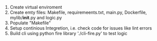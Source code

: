 1. Create virtual enviroment
2. Create emty files: Makefile, requiremeents.txt, main.py, Dockerfile, mylib/__init__.py and logic.py
3. Populate "Makefile"
4. Setup continious Integretion, i.e. check code for issues like lint errors
5. Build cli using python fire library './cli-fire.py' to test logic 